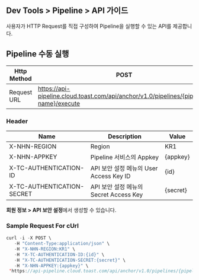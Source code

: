 ## Dev Tools > Pipeline > API 가이드

사용자가 HTTP Request를 직접 구성하여 Pipeline을 실행할 수 있는 API를 제공합니다.

## Pipeline 수동 실행

| Http Method | POST |
| ----------- | ---- |
| Request URL | https://api-pipeline.cloud.toast.com/api/anchor/v1.0/pipelines/{pipeline-name}/execute |

### Header
| Name | Description | Value |
| ---- | ----------- | ----- |
| X-NHN-REGION | Region | KR1 |
| X-NHN-APPKEY | Pipeline 서비스의 Appkey | {appkey} |
| X-TC-AUTHENTICATION-ID | API 보안 설정 메뉴의 User Access Key ID | {id} |
| X-TC-AUTHENTICATION-SECRET | API 보안 설정 메뉴의 Secret Access Key | {secret} |

**회원 정보 > API 보안 설정**에서 생성할 수 있습니다.

### Sample Request For cUrl

``` java
curl -i -X POST \
   -H "Content-Type:application/json" \
   -H "X-NHN-REGION:KR1" \
   -H "X-TC-AUTHENTICATION-ID:{id}" \
   -H "X-TC-AUTHENTICATION-SECRET:{secret}" \
   -H "X-NHN-APPKEY:{appkey}" \
 'https://api-pipeline.cloud.toast.com/api/anchor/v1.0/pipelines/{pipeline-name}/execute'
```
